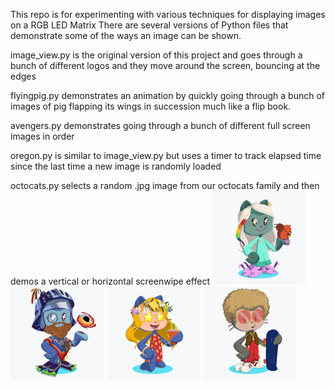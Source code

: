 This repo is for experimenting with various techniques for displaying images on a RGB LED Matrix
There are several versions of Python files that demonstrate some of the ways an image can be shown.

image_view.py is the original version of this project and goes through a bunch of different logos and they move around the screen, bouncing at the edges


flyingpig.py demonstrates an animation by quickly going through a bunch of images of pig flapping its wings in succession much like a flip book.

avengers.py demonstrates going through a bunch of different full screen images in order


oregon.py is similar to image_view.py but uses a timer to track elapsed time since the last time a new image is randomly loaded

octocats.py selects a random .jpg image from our octocats family and then demos a vertical or horizontal screenwipe effect
<img src="./octocats/octocat-Eva.png" width=150>
<img src="./octocats/octocat-Jeff.png" width=150>
<img src="./octocats/octocat-Molly.png" width=150>
<img src="./octocats/octocat-Sam.png" width=150>
